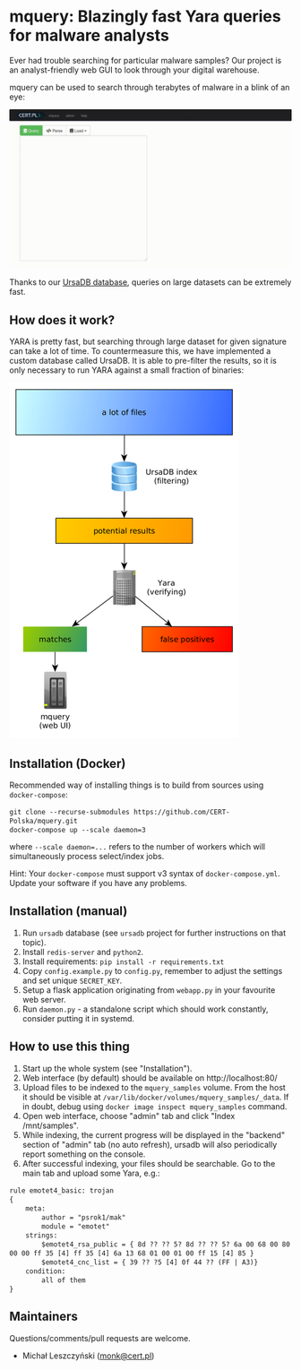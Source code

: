mquery: Blazingly fast Yara queries for malware analysts
========================================================

Ever had trouble searching for particular malware samples? Our project is an analyst-friendly web GUI to look through your digital warehouse.

mquery can be used to search through terabytes of malware in a blink of an eye:

![mquery web GUI](docs/mquery-web-ui.gif?raw=1)

Thanks to our [UrsaDB database](https://github.com/CERT-Polska/ursadb), queries on large datasets can be extremely fast.


How does it work?
-----------------

YARA is pretty fast, but searching through large dataset for given signature can take a lot of time. To countermeasure this, we have implemented a custom database called UrsaDB. It is able to pre-filter the results, so it is only necessary to run YARA against a small fraction of binaries:

![mquery flowchart](docs/mquery-flowchart.png?raw=1)


Installation (Docker)
---------------------

Recommended way of installing things is to build from sources using `docker-compose`:

```
git clone --recurse-submodules https://github.com/CERT-Polska/mquery.git
docker-compose up --scale daemon=3
```

where `--scale daemon=...` refers to the number of workers which will simultaneously process select/index jobs.

Hint: Your `docker-compose` must support v3 syntax of `docker-compose.yml`. Update your software if you have any problems.


Installation (manual)
---------------------

1. Run `ursadb` database (see `ursadb` project for further instructions on that topic).
2. Install `redis-server` and `python2`.
3. Install requirements: `pip install -r requirements.txt`
5. Copy `config.example.py` to `config.py`, remember to adjust the settings and set unique `SECRET_KEY`.
6. Setup a flask application originating from `webapp.py` in your favourite web server.
7. Run `daemon.py` - a standalone script which should work constantly, consider putting it in systemd.


How to use this thing
---------------------

1. Start up the whole system (see "Installation").
2. Web interface (by default) should be available on http://localhost:80/
3. Upload files to be indexed to the `mquery_samples` volume. From the host it should be visible at `/var/lib/docker/volumes/mquery_samples/_data`. If in doubt, debug using `docker image inspect mquery_samples` command.
4. Open web interface, choose "admin" tab and click "Index /mnt/samples".
5. While indexing, the current progress will be displayed in the "backend" section of "admin" tab (no auto refresh), ursadb will also periodically report something on the console.
6. After successful indexing, your files should be searchable. Go to the main tab and upload some Yara, e.g.:

```
rule emotet4_basic: trojan
{
    meta:
        author = "psrok1/mak"
        module = "emotet"
    strings:
        $emotet4_rsa_public = { 8d ?? ?? 5? 8d ?? ?? 5? 6a 00 68 00 80 00 00 ff 35 [4] ff 35 [4] 6a 13 68 01 00 01 00 ff 15 [4] 85 }
        $emotet4_cnc_list = { 39 ?? ?5 [4] 0f 44 ?? (FF | A3)}
    condition:
        all of them
}
```

Maintainers
-----------

Questions/comments/pull requests are welcome.

* Michał Leszczyński (monk@cert.pl)

